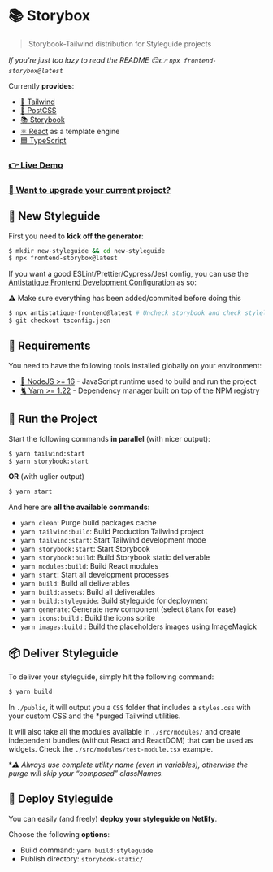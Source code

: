# 📚 Storybox

> Storybook-Tailwind distribution for Styleguide projects

*If you're just too lazy to read the README  😏👉 `npx frontend-storybox@latest`*

Currently **provides**:
- [🌊 Tailwind](https://tailwindcss.com/)
- [🔺 PostCSS](https://postcss.org/)
- [📚 Storybook](https://storybook.js.org/)
- [⚛️ React](https://react.com/) as a template engine
- [🟦 TypeScript](https://www.typescriptlang.org/)

### [👉  Live Demo](https://frontend-storybox.netlify.app)

### [🔢  Want to upgrade your current project?](./MIGRATION_GUIDE.md)

## 🎉 New Styleguide

First you need to **kick off the generator**:

```bash
$ mkdir new-styleguide && cd new-styleguide
$ npx frontend-storybox@latest
```

If you want a good ESLint/Prettier/Cypress/Jest config, you can use the [Antistatique Frontend Development Configuration](https://github.com/antistatique/frontend-development-configuration) as so:

⚠️ Make sure everything has been added/commited before doing this

```bash
$ npx antistatique-frontend@latest # Uncheck storybook and check stylelint, obviously
$ git checkout tsconfig.json
```

## 🔧 Requirements

You need to have the following tools installed globally on your environment:

- [📗 NodeJS >= 16](https://nodejs.org/en/) - JavaScript runtime used to build and run the project
- [🐈 Yarn >= 1.22](https://yarnpkg.com/lang/en/) - Dependency manager built on top of the NPM registry

## 🏁 Run the Project

Start the following commands **in parallel** (with nicer output):

```bash
$ yarn tailwind:start
$ yarn storybook:start
```

**OR** (with uglier output)

```bash
$ yarn start
```

And here are **all the available commands**:

- `yarn clean`: Purge build packages cache
- `yarn tailwind:build`: Build Production Tailwind project
- `yarn tailwind:start`: Start Tailwind development mode 
- `yarn storybook:start`: Start Storybook
- `yarn storybook:build`: Build Storybook static deliverable
- `yarn modules:build`: Build React modules
- `yarn start`: Start all development processes
- `yarn build`: Build all deliverables
- `yarn build:assets`: Build all deliverables
- `yarn build:styleguide`: Build styleguide for deployment
- `yarn generate`: Generate new component (select `Blank` for ease)
- `yarn icons:build` : Build the icons sprite
- `yarn images:build` : Build the placeholders images using ImageMagick


## 📦 Deliver Styleguide

To deliver your styleguide, simply hit the following command:

```bash
$ yarn build
```

In `./public`, it will output you a `CSS` folder that includes a `styles.css` with your custom CSS and the *purged Tailwind utilities.

It will also take all the modules available in `./src/modules/` and create independent bundles (without React and ReactDOM) that can be used as widgets. Check the `./src/modules/test-module.tsx` example.

**⚠️ Always use complete utility name (even in variables), otherwise the purge will skip your “composed” classNames.*

## 🚀 Deploy Styleguide

You can easily (and freely) **deploy your styleguide on Netlify**.

Choose the following **options**:
- Build command: `yarn build:styleguide`
- Publish directory: `storybook-static/`
